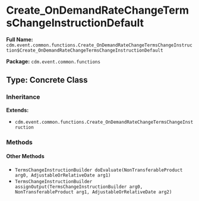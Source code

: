 # Create_OnDemandRateChangeTermsChangeInstructionDefault

**Full Name:** `cdm.event.common.functions.Create_OnDemandRateChangeTermsChangeInstruction$Create_OnDemandRateChangeTermsChangeInstructionDefault`

**Package:** `cdm.event.common.functions`

## Type: Concrete Class

### Inheritance

**Extends:**
- `cdm.event.common.functions.Create_OnDemandRateChangeTermsChangeInstruction`

### Methods

#### Other Methods

- `TermsChangeInstructionBuilder doEvaluate(NonTransferableProduct arg0, AdjustableOrRelativeDate arg1)`
- `TermsChangeInstructionBuilder assignOutput(TermsChangeInstructionBuilder arg0, NonTransferableProduct arg1, AdjustableOrRelativeDate arg2)`

